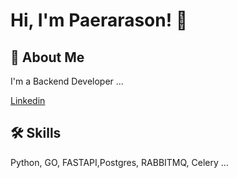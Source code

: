 # Hi, I'm Paerarason! 👋 
## 🚀 About Me
I'm a Backend Developer ...

[Linkedin](https://www.linkedin.com/in/paerarason/)

## 🛠 Skills
Python, GO, FASTAPI,Postgres, RABBITMQ, Celery ...
